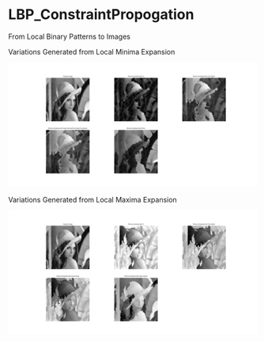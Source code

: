 # LBP_ConstraintPropogation
From Local Binary Patterns to Images


Variations Generated from Local Minima Expansion

![stack Overflow](https://raw.githubusercontent.com/arkalista/LBP_ConstraintPropogation/master/lenna_MinimaVariations.png)

Variations Generated from Local Maxima Expansion

![stack Overflow](https://raw.githubusercontent.com/arkalista/LBP_ConstraintPropogation/master/lenna_MaximaVariations.png)


